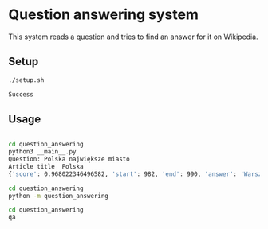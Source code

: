 # Question answering system
This system reads a question and tries to find an answer for it on Wikipedia.

## Setup
```bash
./setup.sh

Success
```

## Usage
```bash

cd question_answering
python3 __main__.py
Question: Polska największe miasto
Article title  Polska
{'score': 0.968022346496582, 'start': 982, 'end': 990, 'answer': 'Warszawa'}
```

```bash
cd question_answering
python -m question_answering
```

```bash
cd question_answering
qa
```